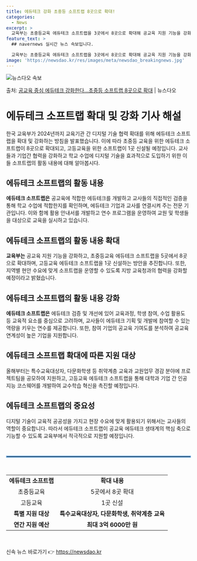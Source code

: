 ```yaml
---
title: 에듀테크 강화 초중등 소프트랩 8곳으로 확대!
categories:
  - News
excerpt: >
  교육부는 초중등교육 에듀테크 소프트랩을 3곳에서 8곳으로 확대해 공교육 지원 기능을 강화하고 고등교육 에듀테…
feature_text: >
  ## navernews 실시간 뉴스 속보입니다.

  교육부는 초중등교육 에듀테크 소프트랩을 3곳에서 8곳으로 확대해 공교육 지원 기능을 강화하고 고등교육 에듀테…
image: 'https://newsdao.kr/res/images/meta/newsdao_breakingnews.jpg'
---
```


![뉴스다오 속보](https://newsdao.kr/res/images/meta/newsdao_breakingnews.jpg)

<p>출처: <a href="https://newsdao.kr/3210" rel="dofollow">공교육 중심 에듀테크 강화한다…초중등 소프트랩 8곳으로 확대</a> | 뉴스다오</p>

<h1>에듀테크 소프트랩 확대 및 강화 기사 해설</h1>

<p data-ke-size="size16">한국 교육부가 2024년까지 교육기관 간 디지털 기술 협력 확대를 위해 에듀테크 소프트랩을 확대 및 강화하는 방침을 발표했습니다. 이에 따라 초중등 교육을 위한 에듀테크 소프트랩이 8곳으로 확대되고, 고등교육을 위한 소프트랩이 1곳 신설될 예정입니다. 교사들과 기업간 협력을 강화하고 학교 수업에 디지털 기술을 효과적으로 도입하기 위한 이들 소프트랩의 활동 내용에 대해 알아봅시다.</p>

<h2 data-ke-size="size26">에듀테크 소프트랩의 활동 내용</h2>

<p data-ke-size="size16"><b>에듀테크 소프트랩은</b> 공교육에 적합한 에듀테크를 개발하고 교사들의 직접적인 검증을 통해 학교 수업에 적합한지를 확인하며, 에듀테크 기업과 교사를 연결시켜 주는 전문 기관입니다. 이와 함께 활용 안내서를 개발하고 연수 프로그램을 운영하여 교원 및 학생들을 대상으로 교육을 실시하고 있습니다.</p>

<h2 data-ke-size="size26">에듀테크 소프트랩의 활동 내용 확대</h2>

<p data-ke-size="size16"><b>교육부는</b> 공교육 지원 기능을 강화하고, 초중등교육 에듀테크 소프트랩을 5곳에서 8곳으로 확대하며, 고등교육 에듀테크 소프트랩을 1곳 신설하는 방안을 추진합니다. 또한, 지역별 현안 수요에 맞게 소프트랩을 운영할 수 있도록 지방 교육청과의 협력을 강화할 예정이라고 밝혔습니다.</p>

<h2 data-ke-size="size26">에듀테크 소프트랩의 활동 내용 강화</h2>

<p data-ke-size="size16"><b>에듀테크 소프트랩은</b> 에듀테크 검증 및 개선에 있어 교육과정, 학생 참여, 수업 활용도 등 교육적 요소를 중심으로 고려하며, 교사들이 에듀테크 기획 및 개발에 참여할 수 있는 역량을 키우는 연수를 제공합니다. 또한, 참여 기업의 공교육 기여도를 분석하여 공교육 연계성이 높은 기업을 지원합니다.</p>

<h2 data-ke-size="size26">에듀테크 소프트랩 확대에 따른 지원 대상</h2>

<p data-ke-size="size16">올해부터는 특수교육대상자, 다문화학생 등 취약계층 교육과 교원업무 경감 분야에 프로젝트팀을 공모하여 지원하고, 고등교육 에듀테크 소프트랩을 통해 대학과 기업 간 인공지능 코스웨어를 개발하여 교수학습 혁신을 촉진할 예정입니다.</p>

<h2 data-ke-size="size26">에듀테크 소프트랩의 중요성</h2>

<p data-ke-size="size16">디지털 기술이 교육적 공공성을 가지고 현장 수요에 맞게 활용되기 위해서는 교사들의 역할이 중요합니다. 따라서 에듀테크 소프트랩이 공교육 에듀테크 생태계의 핵심 축으로 기능할 수 있도록 교육부에서 적극적으로 지원할 예정입니다.</p>

<p data-ke-size="size16">&nbsp;</p>

<hr style="border: 2px solid #5b9bd5;" />

<p data-ke-size="size16">&nbsp;</p>

<table>
<tbody>
<tr>
<td style="text-align: center; height: 17px;"><b>에듀테크 소프트랩</b></td>
<td style="text-align: center; height: 17px;"><b>확대 내용</b></td>
</tr>
<tr>
<td style="text-align: center; height: 17px;">초중등교육</td>
<td style="text-align: center; height: 17px;">5곳에서 8곳 확대</td>
</tr>
<tr>
<td style="text-align: center; height: 17px;">고등교육</td>
<td style="text-align: center; height: 17px;">1곳 신설</td>
</tr>
<tr>
<td style="text-align: center; height: 17px;"><b>특별 지원 대상</b></td>
<td style="text-align: center; height: 17px;"><b>특수교육대상자, 다문화학생, 취약계층 교육</b></td>
</tr>
<tr>
<td style="text-align: center; height: 17px;"><b>연간 지원 예산</b></td>
<td style="text-align: center; height: 17px;"><b>최대 3억 6000만 원</b></td>
</tr>
</tbody>
</table>

<p data-ke-size="size16">&nbsp;</p> 

신속 뉴스 바로가기 👉 <a href="https://newsdao.kr" rel="dofollow">https://newsdao.kr</a>


